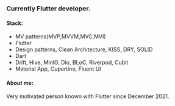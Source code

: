 ### Currently Flutter developer.
<h4>Stack:</h4>
<ul>
<li>MV patterns(MVP,MVVM,MVC,MVI)</li>
<li>Flutter</li>
<li>Design patterns, Clean Architecture, KISS, DRY, SOLID</li>
<li>Dart</li>
<li>Drift, Hive, MinIO, Dio, BLoC, Riverpod, Cubit</li>
<li>Material App, Cupertino, Fluent UI</li>
</ul>
<h4>About me:</h4>
<p>Very motivated person known with Flutter since December 2021.</p>
